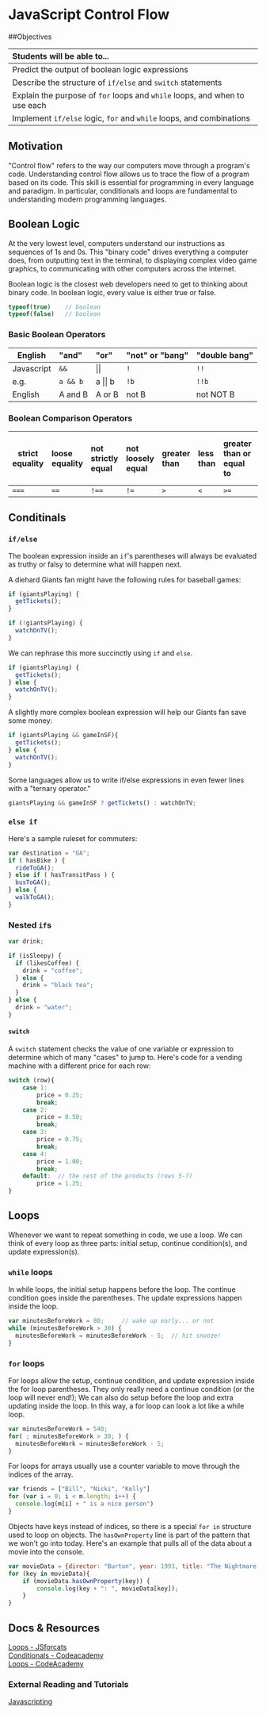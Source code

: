 # JavaScript Control Flow

##Objectives  

| Students will be able to... |
| :--- |
| Predict the output of boolean logic expressions|
| Describe the structure of `if/else` and `switch` statements |
| Explain the purpose of `for` loops and `while` loops, and when to use each |
| Implement `if/else` logic, `for` and `while` loops, and combinations |

## Motivation

"Control flow" refers to the way our computers move through a program's code.   Understanding control flow allows us to trace the flow of a program based on its code. This skill is essential for programming in every language and paradigm.  In particular, conditionals and loops are fundamental to understanding modern programming languages.

## Boolean Logic

At the very lowest level, computers understand our instructions as sequences of 1s and 0s.  This "binary code" drives everything a computer does, from outputting text in the terminal, to displaying complex video game graphics, to communicating with other computers across the internet. 

Boolean logic is the closest web developers need to get to thinking about binary code.  In boolean logic, every value is either true or false.

```js
typeof(true)    // boolean
typeof(false)   // boolean
```

### Basic Boolean Operators

| English | "and" | "or" | "not" or "bang" | "double bang" |
| ------------- |:-------------|:-------------|:-------------| :------- |
| Javascript | `&&` | &#124;&#124; | `!` | `!!` | |  
| e.g. | `a && b` | a  &#124;&#124; b | `!b` | `!!b` |
| English | A and B | A or B | not B | not NOT B |

### Boolean Comparison Operators

| strict equality | loose equality | not strictly equal | not loosely equal | greater than | less than | greater than or equal to | less than or equal to |
| ------------- |:-------------|:-------------|:-------------|:-------------|:-------------|:-------------|:-------------|
| `===` | `==` | `!==` | `!=` | `>` | `<` | `>=` | `<=` |

## Conditinals

### `if/else`

The boolean expression inside an `if`'s parentheses will always be evaluated as truthy or falsy to determine what will happen next. 

A diehard Giants fan might have the following rules for baseball games:

```js
if (giantsPlaying) {
  getTickets();
}

if (!giantsPlaying) {
  watchOnTV();
}
```

We can rephrase this more succinctly using `if` and `else`.

```js
if (giantsPlaying) {
  getTickets();
} else {
  watchOnTV();
}
```


A slightly more complex boolean expression will help our Giants fan save some money:

```js 
if (giantsPlaying && gameInSF){
  getTickets();
} else {
  watchOnTV();
}
```


Some languages allow us to write if/else expressions in even fewer lines with a "ternary operator." 

```js
giantsPlaying && gameInSF ? getTickets() : watchOnTV;
```

### `else if`

 Here's a sample ruleset for commuters:

```js
var destination = "GA";
if ( hasBike ) {
  rideToGA();
} else if ( hasTransitPass ) {
  busToGA();
} else {
  walkToGA();
}
```


### Nested `if`s

```js
var drink;

if (isSleepy) {
  if (likesCoffee) {
    drink = "coffee";
  } else {
    drink = "black tea";
  }
} else {
  drink = "water";
}
```


#### `switch`


A `switch` statement checks the value of one variable or expression to determine which of many "cases" to jump to.  Here's code for a vending machine with a different price for each row:

```js
switch (row){	
	case 1: 	
		price = 0.25;
		break;
	case 2: 
		price = 0.50;
		break;
	case 3:
		price = 0.75;
		break;
	case 4: 
		price = 1.00;
		break;
	default:  // the rest of the products (rows 5-7) 
		price = 1.25;
}			
```

## Loops

Whenever we want to repeat something in code, we use a loop.  We can think of every loop as three parts: initial setup, continue condition(s), and update expression(s).


### `while` loops

In while loops, the initial setup happens before the loop. The continue condition goes inside the parentheses. The update expressions happen inside the loop. 

```js
var minutesBeforeWork = 80;     // wake up early... or not
while (minutesBeforeWork > 30) { 
  minutesBeforeWork = minutesBeforeWork - 5;  // hit snooze!
}
```

### `for` loops

For loops allow the setup, continue condition, and update expression inside the for loop parentheses. They only really need a continue condition (or the loop will never end!); We can also do setup before the loop and extra updating inside the loop. In this way, a for loop can look a lot like a while loop.

```js
var minutesBeforeWork = 540;
for( ; minutesBeforeWork > 30; ) {
  minutesBeforeWork = minutesBeforeWork - 5;
}
```


For loops for arrays usually use a counter variable to move through the indices of the array.

```js
var friends = ["Bill", "Nicki", "Kelly"]
for (var i = 0; i < m.length; i++) {
  console.log(m[i] + " is a nice person")
}

```

Objects have keys instead of indices, so there is a special `for in` structure used to loop on objects. The `hasOwnProperty` line is part of the pattern that we won't go into today. Here's an example that pulls all of the data about a movie into the console. 

```js
var movieData = {director: "Burton", year: 1993, title: "The Nightmare Before Christmas", price: 4.55}
for (key in movieData){
	if (movieData.hasOwnProperty(key)) {
		console.log(key + ": ", movieData[key]);
	}
}
```


## Docs & Resources

[Loops - JSforcats](http://jsforcats.com/#loops)
</br>
[Conditionals - Codeacademy](http://www.codecademy.com/glossary/javascript/if-statement)
</br>
[Loops - CodeAcademy](http://www.codecademy.com/glossary/javascript/loops)
</br>

### External Reading and Tutorials

[Javascripting](https://github.com/sethvincent/javascripting)
</br>
